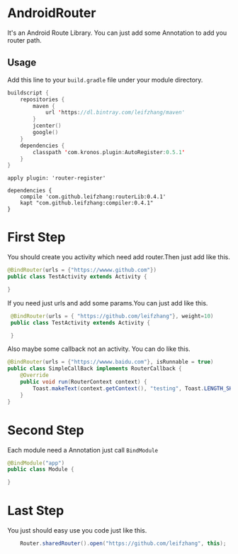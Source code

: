 # AndroidRouter
It's an Android Route Library. You can just add some Annotation to add you router path.
## Usage
Add this line to your `build.gradle` file under your module directory.
```kotlin
buildscript {
    repositories {
        maven {
            url 'https://dl.bintray.com/leifzhang/maven'
        }
        jcenter()
        google()
    }
    dependencies {
        classpath 'com.kronos.plugin:AutoRegister:0.5.1'
    }
}
```
```
apply plugin: 'router-register'

dependencies {
    compile 'com.github.leifzhang:routerLib:0.4.1'
    kapt "com.github.leifzhang:compiler:0.4.1"
}
```

# First Step
You should create you activity which need add router.Then just add like this.
```java 
@BindRouter(urls = {"https://wwww.github.com"})
public class TestActivity extends Activity {

}
```
If you need just urls and add some params.You can  just  add like this.
```java
 @BindRouter(urls = { "https://github.com/leifzhang"}, weight=10)
 public class TestActivity extends Activity {

 }
```
Also maybe some callback not an activity. You can do like this.
```java
@BindRouter(urls = {"https://wwww.baidu.com"}, isRunnable = true)
public class SimpleCallBack implements RouterCallback {
    @Override
    public void run(RouterContext context) {
        Toast.makeText(context.getContext(), "testing", Toast.LENGTH_SHORT).show();
    }
}
```
# Second Step
Each module need a Annotation just call `BindModule`
```java
@BindModule("app")
public class Module {

}
```

# Last Step
You just should easy use you code just like this.
```java
    Router.sharedRouter().open("https://github.com/leifzhang", this);
```


